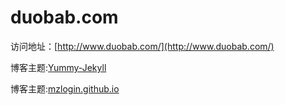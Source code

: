 # duobab.com

访问地址：[http://www.duobab.com/](http://www.duobab.com/)

博客主题:[Yummy-Jekyll](https://github.com/DONGChuan/Yummy-Jekyll)

博客主题:[mzlogin.github.io](https://github.com/mzlogin/mzlogin.github.io)
